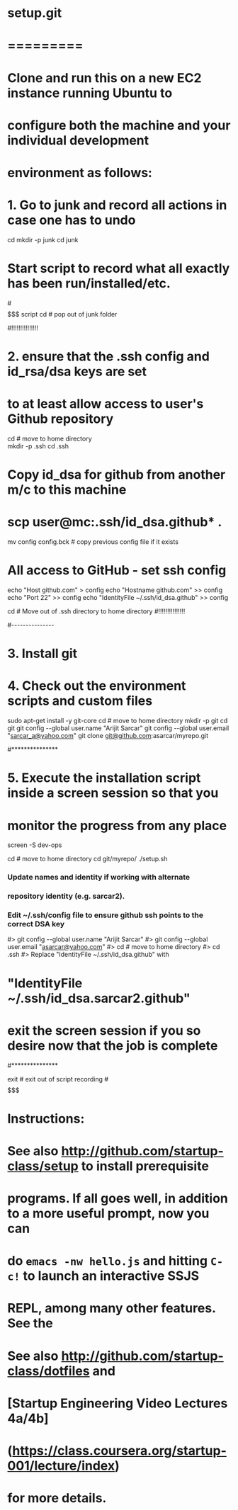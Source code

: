 # setup.git
# =========
# Clone and run this on a new EC2 instance running Ubuntu to
# configure both the machine and your individual development 
# environment as follows:

#
# 1. Go to junk and record all actions in case one has to undo
cd
mkdir -p junk
cd junk

# Start script to record what all exactly has been run/installed/etc.
#$$$$$$$$$$$$$$$
script
cd # pop out of junk folder

#!!!!!!!!!!!!!!!
# 2. ensure that the .ssh config and id_rsa/dsa keys are set
# to at least allow access to user's Github repository 
cd # move to home directory   	     
mkdir -p .ssh
cd .ssh

# Copy id_dsa for github from another m/c to this machine
# scp user@mc:.ssh/id_dsa.github* .

mv config config.bck # copy previous config file if it exists

# All access to GitHub - set ssh config
echo "Host github.com" > config
echo "Hostname github.com" >> config
echo "Port 22" >> config
echo "IdentityFile ~/.ssh/id_dsa.github" >> config

cd # Move out of .ssh directory to home directory
#!!!!!!!!!!!!!!!

#---------------
# 3. Install git 
# 4. Check out the environment scripts and custom files
sudo apt-get install -y git-core
cd # move to home directory
mkdir -p git
cd git
git config --global user.name "Arijit Sarcar"
git config --global user.email "sarcar_a@yahoo.com"
git clone git@github.com:asarcar/myrepo.git

#***************
# 5. Execute the installation script inside a screen session so that you 
#    monitor the progress from any place
screen -S dev-ops

cd # move to home directory
cd git/myrepo/
./setup.sh   

### Update names and identity if working with alternate 
### repository identity (e.g. sarcar2).
### Edit ~/.ssh/config file to ensure github ssh points to the correct DSA key
#> git config --global user.name "Arijit Sarcar"
#> git config --global user.email "asarcar@yahoo.com"
#> cd # move to home directory
#> cd .ssh
#> Replace "IdentityFile ~/.ssh/id_dsa.github" with
# "IdentityFile ~/.ssh/id_dsa.sarcar2.github"

# exit the screen session if you so desire now that the job is complete
#***************

exit # exit out of script recording
#$$$$$$$$$$$$$$$


# Instructions:
# See also http://github.com/startup-class/setup to install prerequisite
# programs. If all goes well, in addition to a more useful prompt, now you can
# do `emacs -nw hello.js` and hitting `C-c!` to launch an interactive SSJS
# REPL, among many other features. See the
# See also http://github.com/startup-class/dotfiles and
# [Startup Engineering Video Lectures 4a/4b]
# (https://class.coursera.org/startup-001/lecture/index)
# for more details.
